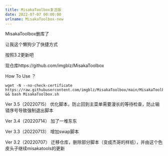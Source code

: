 ```yaml
---
title: MisakaToolbox复活版
date: 2022-07-07 00:00:00
urlname: MisakaToolbox-new
---
```


MisakaToolbox删库了

让我这个懒狗少了快捷方式

按照3.2更新吧

现仓库https://github.com/imgblz/MisakaToolbox

How To Use ？

```
wget -N --no-check-certificate https://raw.githubusercontent.com/imgblz/MisakaToolbox/main/MisakaToolbox.sh && bash MisakaToolbox.sh
```

Ver 3.5（20220715） 优化脚本，防止回到主菜单需要漫长的等待检查，防止输错序号导致强制退出脚本

Ver 3.4（20220714） 加了一堆东东

Ver 3.3（20220713） 增加swap脚本

Ver 3.2（20220707） 迁移仓库，删除部分脚本（变成杰哥的样纸），并由这个色皮头子继续misakatools的更新